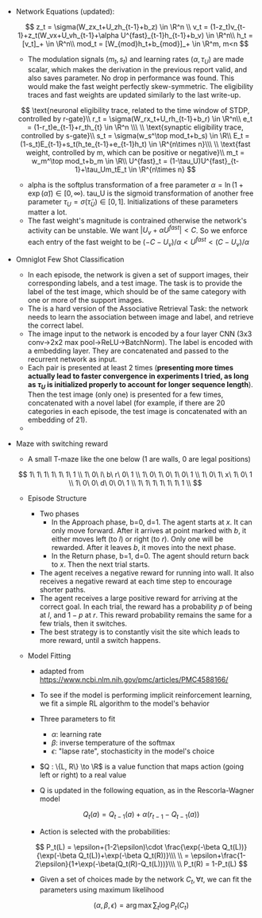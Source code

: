 - Network Equations (updated):

  $$
  z_t = \sigma(W_zx_t+U_zh_{t-1}+b_z) \in \R^n \\
  v_t = (1-z_t)v_{t-1}+z_t(W_vx+U_vh_{t-1}+\alpha U^{fast}_{t-1}h_{t-1}+b_v) \in \R^n\\
  h_t = [v_t]_+ \in \R^n\\
  mod_t = [W_{mod}h_t+b_{mod}]_+ \in \R^m, m<n
  $$

    - The modulation signals ($m_t, s_t$) and learning rates ($\alpha, \tau_U$) are made scalar, which makes the derivation in the previous report valid, and also saves parameter. No drop in performance was found. This would make the fast weight perfectly skew-symmetric. The eligibility traces and fast weights are updated similarly to the last write-up.

  $$
  \text{neuronal eligibility trace, related to the time window of STDP, controlled by r-gate}\\
  r_t = \sigma(W_rx_t+U_rh_{t-1}+b_r) \in \R^n\\
  e_t = (1-r_t)e_{t-1}+r_th_{t} \in \R^n \\\ \\
  \text{synaptic eligibility trace, controlled by s-gate}\\
  s_t = \sigma(w_s^\top mod_t+b_s) \in \R\\
  E_t = (1-s_t)E_{t-1}+s_t(h_te_{t-1}+e_{t-1}h_t) \in \R^{n\times n}\\\ \\
  \text{fast weight, controlled by m, which can be positive or negative}\\
  m_t = w_m^\top mod_t+b_m \in \R\\
  U^{fast}_t = (1-\tau_U)U^{fast}_{t-1}+\tau_Um_tE_t \in \R^{n\times n}
  $$

    - alpha is the softplus transformation of a free parameter $\alpha = \ln(1+\exp(\tilde\alpha))\in [0,\infty)$. tau_U is the sigmoid transformation of another free parameter $\tau_U = \sigma(\tilde\tau_U) \in [0,1]$. Initializations of these parameters matter a lot.
    - The fast weight's magnitude is contrained otherwise the network's activity can be unstable. We want $|U_v+\alpha U^{fast}|<C$. So we enforce each entry of the fast weight to be $(-C-U_v)/\alpha<U^{fast}<(C-U_v)/\alpha$

- Omniglot Few Shot Classification
  
    - In each episode, the network is given a set of support images, their corresponding labels, and a test image. The task is to provide the label of the test image, which should be of the same category with one or more of the support images.
    - The is a hard version of the Associative Retrieval Task: the network needs to learn the association between image and label, and retrieve the correct label. 
    - The image input to the network is encoded by a four layer CNN (3x3 conv->2x2 max pool->ReLU->BatchNorm). The label is encoded with a embedding layer. They are concatenated and passed to the recurrent network as input.
    - Each pair is presented at least 2 times (**presenting more times actually lead to faster convergence in experiments I tried, as long as $\tau_U$ is initialized properly to account for longer sequence length**). Then the test image (only one) is presented for a few times, concatenated with a novel label (for example, if there are 20 categories in each episode, the test image is concatenated with an embedding of 21).
    - 

- Maze with switching reward

    - A small T-maze like the one below (1 are walls, 0 are legal positions)

    $$
    1\ 1\ 1\ 1\ 1\ 1\ 1 \\
    1\ 0\ l\ b\ r\ 0\ 1 \\
    1\ 0\ 1\ 0\ 1\ 0\ 1 \\
    1\ 0\ 1\ x\ 1\ 0\ 1 \\
    1\ 0\ 0\ d\ 0\ 0\ 1 \\
    1\ 1\ 1\ 1\ 1\ 1\ 1 \\
    $$

    - Episode Structure
        - Two phases
            - In the Approach phase, b=0, d=1. The agent starts at $x$. It can only move forward. After it arrives at point marked with $b$, it either moves left (to $l$) or right (to $r$). Only one will be rewarded. After it leaves $b$, it moves into the next phase.
            - In the Return phase, b=1, d=0. The agent should return back to $x$. Then the next trial starts.
        - The agent receives a negative reward for running into wall. It also receives a negative reward at each time step to encourage shorter paths.
        - The agent receives a large positive reward for arriving at the correct goal. In each trial, the reward has a probability $p$ of being at $l$, and $1-p$ at $r$. This reward probability remains the same for a few trials, then it switches. 
        - The best strategy is to constantly visit the site which leads to more reward, until a switch happens. 

    - Model Fitting 
    
        - adapted from https://www.ncbi.nlm.nih.gov/pmc/articles/PMC4588166/
        
        - To see if the model is performing implicit reinforcement learning, we fit a simple RL algorithm to the model's behavior
        - Three parameters to fit
            - $\alpha$: learning rate
            - $\beta$: inverse temperature of the softmax
            - $\epsilon$: "lapse rate", stochasticity in the model's choice
        - $Q : \{L, R\} \to \R$ is a value function that maps action (going left or right) to a real value
        - Q is updated in the following equation, as in the Rescorla-Wagner model

        $$
        Q_t(a) = Q_{t-1}(a) + \alpha(r_{t-1}-Q_{t-1}(a))
        $$

        - Action is selected with the probabilities:

        $$
        P_t(L) = \epsilon+(1-2\epsilon)\cdot \frac{\exp(-\beta Q_t(L))}{\exp(-\beta Q_t(L))+\exp(-\beta Q_t(R))}\\\ \\
        = \epsilon+\frac{1-2\epsilon}{1+\exp(-\beta(Q_t(R)-Q_t(L)))}\\\ \\
        P_t(R) = 1-P_t(L)
        $$

        - Given a set of choices made by the network $C_t, \forall t$, we can fit the parameters using maximum likelihood

        $$
        (\alpha, \beta,\epsilon) = \arg\max \sum_t \log P_t(C_t)
        $$

